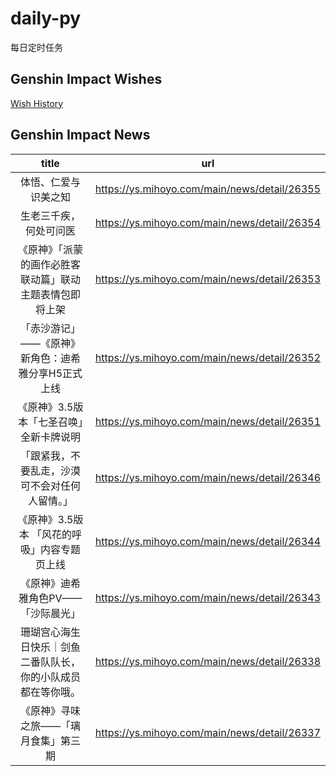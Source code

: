# daily-py
每日定时任务


## Genshin Impact Wishes
[Wish History](./genshin_impact_wish.md)


## Genshin Impact News

| title | url |
|:---:|:---:|
| 体悟、仁爱与识美之知 | https://ys.mihoyo.com/main/news/detail/26355 |
| 生老三千疾，何处可问医 | https://ys.mihoyo.com/main/news/detail/26354 |
| 《原神》「派蒙的画作必胜客联动篇」联动主题表情包即将上架 | https://ys.mihoyo.com/main/news/detail/26353 |
| 「赤沙游记」——《原神》新角色：迪希雅分享H5正式上线 | https://ys.mihoyo.com/main/news/detail/26352 |
| 《原神》3.5版本「七圣召唤」全新卡牌说明 | https://ys.mihoyo.com/main/news/detail/26351 |
| 「跟紧我，不要乱走，沙漠可不会对任何人留情。」 | https://ys.mihoyo.com/main/news/detail/26346 |
| 《原神》3.5版本 「风花的呼吸」内容专题页上线 | https://ys.mihoyo.com/main/news/detail/26344 |
| 《原神》迪希雅角色PV——「沙际晨光」 | https://ys.mihoyo.com/main/news/detail/26343 |
| 珊瑚宫心海生日快乐｜剑鱼二番队队长，你的小队成员都在等你哦。 | https://ys.mihoyo.com/main/news/detail/26338 |
| 《原神》寻味之旅——「璃月食集」第三期 | https://ys.mihoyo.com/main/news/detail/26337 |

